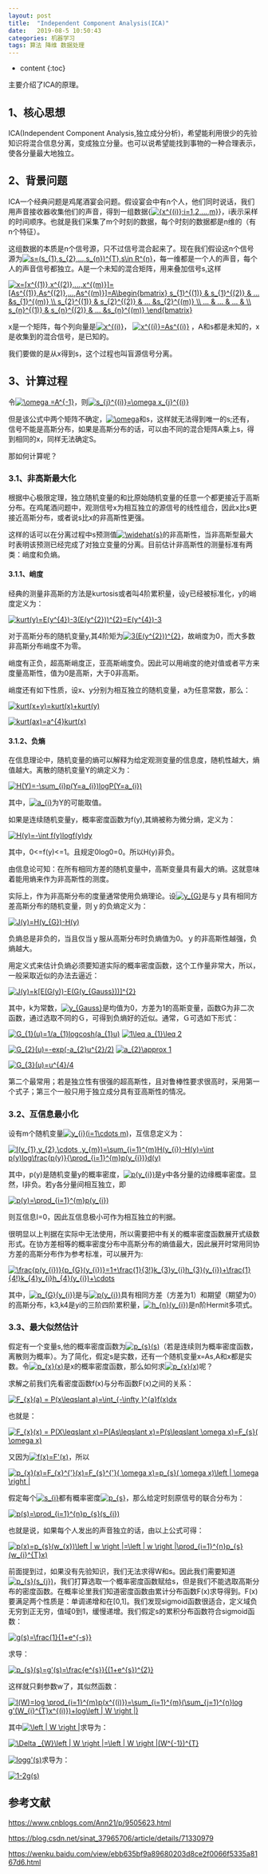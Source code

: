 ```yaml
---
layout: post
title:  "Independent Component Analysis(ICA)"
date:   2019-08-5 10:50:43
categories: 机器学习
tags: 算法 降维 数据处理
---
```


* content
{:toc}

主要介绍了ICA的原理。




## 1、核心思想

ICA(Independent Component Analysis,独立成分分析)，希望能利用很少的先验知识将混合信息分离，变成独立分量。也可以说希望能找到事物的一种合理表示，使各分量最大地独立。

## 2、背景问题

ICA一个经典问题是鸡尾酒宴会问题。假设宴会中有n个人，他们同时说话，我们用声音接收器收集他们的声音，得到一组数据{<a href="https://www.codecogs.com/eqnedit.php?latex={x^{(i)};i=1,2,...,m}" target="_blank"><img src="https://latex.codecogs.com/gif.latex?{x^{(i)};i=1,2,...,m}" title="{x^{(i)};i=1,2,...,m}" /></a>}，i表示采样的时间顺序。也就是我们采集了m个时刻的数据，每个时刻的数据都是n维的（有n个特征）。

这组数据的本质是n个信号源，只不过信号混合起来了。现在我们假设这n个信号源为<a href="https://www.codecogs.com/eqnedit.php?latex=s=(s_{1},s_{2},...,s_{n})^{T},s\in&space;R^{n}" target="_blank"><img src="https://latex.codecogs.com/gif.latex?s=(s_{1},s_{2},...,s_{n})^{T},s\in&space;R^{n}" title="s=(s_{1},s_{2},...,s_{n})^{T},s\in R^{n}" /></a>，每一维都是一个人的声音，每个人的声音信号都独立。A是一个未知的混合矩阵，用来叠加信号s,这样

<a href="https://www.codecogs.com/eqnedit.php?latex=x=[x^{(1)},x^{(2)},...,x^{(m)}]=[As^{(1)},As^{(2)},...,As^{(m)}]=A\begin{bmatrix}&space;s_{1}^{(1)}&space;&&space;s_{1}^{(2)}&space;&&space;...&space;&s_{1}^{(m)}&space;\\&space;s_{2}^{(1)}&space;&&space;s_{2}^{(2)}&space;&&space;...&space;&s_{2}^{(m)}&space;\\&space;...&space;&&space;...&space;&&space;...&space;&&space;\\&space;s_{n}^{(1)}&space;&&space;s_{n}^{(2)}&space;&&space;...&space;&s_{n}^{(m)}&space;\end{bmatrix}" target="_blank"><img src="https://latex.codecogs.com/gif.latex?x=[x^{(1)},x^{(2)},...,x^{(m)}]=[As^{(1)},As^{(2)},...,As^{(m)}]=A\begin{bmatrix}&space;s_{1}^{(1)}&space;&&space;s_{1}^{(2)}&space;&&space;...&space;&s_{1}^{(m)}&space;\\&space;s_{2}^{(1)}&space;&&space;s_{2}^{(2)}&space;&&space;...&space;&s_{2}^{(m)}&space;\\&space;...&space;&&space;...&space;&&space;...&space;&&space;\\&space;s_{n}^{(1)}&space;&&space;s_{n}^{(2)}&space;&&space;...&space;&s_{n}^{(m)}&space;\end{bmatrix}" title="x=[x^{(1)},x^{(2)},...,x^{(m)}]=[As^{(1)},As^{(2)},...,As^{(m)}]=A\begin{bmatrix} s_{1}^{(1)} & s_{1}^{(2)} & ... &s_{1}^{(m)} \\ s_{2}^{(1)} & s_{2}^{(2)} & ... &s_{2}^{(m)} \\ ... & ... & ... & \\ s_{n}^{(1)} & s_{n}^{(2)} & ... &s_{n}^{(m)} \end{bmatrix}" /></a>

x是一个矩阵，每个列向量是<a href="https://www.codecogs.com/eqnedit.php?latex=x^{(i)}" target="_blank"><img src="https://latex.codecogs.com/gif.latex?x^{(i)}" title="x^{(i)}" /></a>，
<a href="https://www.codecogs.com/eqnedit.php?latex=x^{(i)}=As^{(i)}" target="_blank"><img src="https://latex.codecogs.com/gif.latex?x^{(i)}=As^{(i)}" title="x^{(i)}=As^{(i)}" /></a>
，A和s都是未知的，x是收集到的混合信号，是已知的。

我们要做的是从x得到s，这个过程也叫盲源信号分离。

## 3、计算过程

令<a href="https://www.codecogs.com/eqnedit.php?latex=\omega&space;=A^{-1}" target="_blank"><img src="https://latex.codecogs.com/gif.latex?\omega&space;=A^{-1}" title="\omega =A^{-1}" /></a>，则<a href="https://www.codecogs.com/eqnedit.php?latex=s_{j}^{(i)}=\omega&space;x_{j}^{(i)}" target="_blank"><img src="https://latex.codecogs.com/gif.latex?s_{j}^{(i)}=\omega&space;x_{j}^{(i)}" title="s_{j}^{(i)}=\omega x_{j}^{(i)}" /></a>

但是该公式中两个矩阵不确定，<a href="https://www.codecogs.com/eqnedit.php?latex=\omega" target="_blank"><img src="https://latex.codecogs.com/gif.latex?\omega" title="\omega" /></a>和s，这样就无法得到唯一的s;还有，信号不能是高斯分布，如果是高斯分布的话，可以由不同的混合矩阵A乘上s，得到相同的x，同样无法确定S。

那如何计算呢？

### 3.1、非高斯最大化

根据中心极限定理，独立随机变量的和比原始随机变量的任意一个都更接近于高斯分布。在鸡尾酒问题中，观测信号x为相互独立的源信号的线性组合，因此x比s更接近高斯分布，或者说s比x的非高斯性更强。

这样的话可以在分离过程中s预测值<a href="https://www.codecogs.com/eqnedit.php?latex=\widehat{s}" target="_blank"><img src="https://latex.codecogs.com/gif.latex?\widehat{s}" title="\widehat{s}" /></a>的非高斯性，当非高斯型最大时表明该预测已经完成了对独立变量的分离。目前估计非高斯性的测量标准有两类：峭度和负熵。

#### 3.1.1、峭度

经典的测量非高斯的方法是kurtosis或者叫4阶累积量，设y已经被标准化，y的峭度定义为：

<a href="https://www.codecogs.com/eqnedit.php?latex=kurt(y)=E(y^{4})-3(E(y^{2}))^{2}=E(y^{4})-3" target="_blank"><img src="https://latex.codecogs.com/gif.latex?kurt(y)=E(y^{4})-3(E(y^{2}))^{2}=E(y^{4})-3" title="kurt(y)=E(y^{4})-3(E(y^{2}))^{2}=E(y^{4})-3" /></a>

对于高斯分布的随机变量y,其4阶矩为<a href="https://www.codecogs.com/eqnedit.php?latex=3(E(y^{2}))^{2}" target="_blank"><img src="https://latex.codecogs.com/gif.latex?3(E(y^{2}))^{2}" title="3(E(y^{2}))^{2}" /></a>，故峭度为0，而大多数非高斯分布峭度不为零。

峭度有正负，超高斯峭度正，亚高斯峭度负。因此可以用峭度的绝对值或者平方来度量高斯性，值为0是高斯，大于0非高斯。

峭度还有如下性质，设x、y分别为相互独立的随机变量，a为任意常数，那么：

<a href="https://www.codecogs.com/eqnedit.php?latex=kurt(x&plus;y)=kurt(x)&plus;kurt(y)" target="_blank"><img src="https://latex.codecogs.com/gif.latex?kurt(x&plus;y)=kurt(x)&plus;kurt(y)" title="kurt(x+y)=kurt(x)+kurt(y)" /></a>

<a href="https://www.codecogs.com/eqnedit.php?latex=kurt(ax)=a^{4}kurt(x)" target="_blank"><img src="https://latex.codecogs.com/gif.latex?kurt(ax)=a^{4}kurt(x)" title="kurt(ax)=a^{4}kurt(x)" /></a>

#### 3.1.2、负熵

在信息理论中，随机变量的熵可以解释为给定观测变量的信息度，随机性越大，熵值越大。离散的随机变量Y的熵定义为：

<a href="https://www.codecogs.com/eqnedit.php?latex=H(Y)=-\sum_{i}p(Y=a_{i})logP(Y=a_{i})" target="_blank"><img src="https://latex.codecogs.com/gif.latex?H(Y)=-\sum_{i}p(Y=a_{i})logP(Y=a_{i})" title="H(Y)=-\sum_{i}p(Y=a_{i})logP(Y=a_{i})" /></a>

其中，<a href="https://www.codecogs.com/eqnedit.php?latex=a_{i}" target="_blank"><img src="https://latex.codecogs.com/gif.latex?a_{i}" title="a_{i}" /></a>为Y的可能取值。

如果是连续随机变量y，概率密度函数为f(y),其熵被称为微分熵，定义为：

<a href="https://www.codecogs.com/eqnedit.php?latex=H(y)=-\int&space;f(y)logf(y)dy" target="_blank"><img src="https://latex.codecogs.com/gif.latex?H(y)=-\int&space;f(y)logf(y)dy" title="H(y)=-\int f(y)logf(y)dy" /></a>

其中，0<=f(y)<=1。且规定0log0=0。所以H(y)非负。

由信息论可知：在所有相同方差的随机变量中，高斯变量具有最大的熵。这就意味着能用熵来作为非高斯性的测度。

实际上，作为非高斯分布的度量通常使用负熵理论。设<a href="https://www.codecogs.com/eqnedit.php?latex=y_{G}" target="_blank"><img src="https://latex.codecogs.com/gif.latex?y_{G}" title="y_{G}" /></a>是与ｙ具有相同方差高斯分布的随机变量，则ｙ的负熵定义为：

<a href="https://www.codecogs.com/eqnedit.php?latex=J(y)=H(y_{G})-H(y)" target="_blank"><img src="https://latex.codecogs.com/gif.latex?J(y)=H(y_{G})-H(y)" title="J(y)=H(y_{G})-H(y)" /></a>

负熵总是非负的，当且仅当ｙ服从高斯分布时负熵值为0。ｙ的非高斯性越强，负熵越大。

用定义式来估计负熵必须要知道实际的概率密度函数，这个工作量非常大，所以，一般采取近似的办法去逼近：

<a href="https://www.codecogs.com/eqnedit.php?latex=J(y)=k[E(G(y))-E(G(y_{Gauss}))]^{2}" target="_blank"><img src="https://latex.codecogs.com/gif.latex?J(y)=k[E(G(y))-E(G(y_{Gauss}))]^{2}" title="J(y)=k[E(G(y))-E(G(y_{Gauss}))]^{2}" /></a>

其中，k为常数，<a href="https://www.codecogs.com/eqnedit.php?latex=y_{Gauss}" target="_blank"><img src="https://latex.codecogs.com/gif.latex?y_{Gauss}" title="y_{Gauss}" /></a>是均值为0，方差为1的高斯变量，函数G为非二次函数，通过选取不同的Ｇ，可得到负熵好的近似。通常，Ｇ可选如下形式：

<a href="https://www.codecogs.com/eqnedit.php?latex=G_{1}(u)=1/a_{1}logcosh(a_{1}u)" target="_blank"><img src="https://latex.codecogs.com/gif.latex?G_{1}(u)=1/a_{1}logcosh(a_{1}u)" title="G_{1}(u)=1/a_{1}logcosh(a_{1}u)" /></a>                              <a href="https://www.codecogs.com/eqnedit.php?latex=1\leq&space;a_{1}\leq&space;2" target="_blank"><img src="https://latex.codecogs.com/gif.latex?1\leq&space;a_{1}\leq&space;2" title="1\leq a_{1}\leq 2" /></a>

<a href="https://www.codecogs.com/eqnedit.php?latex=G_{2}(u)=-exp(-a_{2}u^{2}/2)" target="_blank"><img src="https://latex.codecogs.com/gif.latex?G_{2}(u)=-exp(-a_{2}u^{2}/2)" title="G_{2}(u)=-exp(-a_{2}u^{2}/2)" /></a>
<a href="https://www.codecogs.com/eqnedit.php?latex=a_{2}\approx&space;1" target="_blank"><img src="https://latex.codecogs.com/gif.latex?a_{2}\approx&space;1" title="a_{2}\approx 1" /></a>

<a href="https://www.codecogs.com/eqnedit.php?latex=G_{3}(u)=u^{4}/4" target="_blank"><img src="https://latex.codecogs.com/gif.latex?G_{3}(u)=u^{4}/4" title="G_{3}(u)=u^{4}/4" /></a>

第二个最常用；若是独立性有很强的超高斯性，且对鲁棒性要求很高时，采用第一个式子；第三个一般只用于独立成分具有亚高斯性的情况。

### 3.2、互信息最小化

设有m个随机变量<a href="https://www.codecogs.com/eqnedit.php?latex=y_{i}(i=1\cdots&space;m)" target="_blank"><img src="https://latex.codecogs.com/gif.latex?y_{i}(i=1\cdots&space;m)" title="y_{i}(i=1\cdots m)" /></a>，互信息定义为：

<a href="https://www.codecogs.com/eqnedit.php?latex=I(y_{1},y_{2},\cdots&space;,y_{m})=\sum_{i=1}^{m}H(y_{i})-H(y)=\int&space;p(y)log\frac{p(y)}{\prod_{i=1}^{m}p(y_{i})}d(y)" target="_blank"><img src="https://latex.codecogs.com/gif.latex?I(y_{1},y_{2},\cdots&space;,y_{m})=\sum_{i=1}^{m}H(y_{i})-H(y)=\int&space;p(y)log\frac{p(y)}{\prod_{i=1}^{m}p(y_{i})}d(y)" title="I(y_{1},y_{2},\cdots ,y_{m})=\sum_{i=1}^{m}H(y_{i})-H(y)=\int p(y)log\frac{p(y)}{\prod_{i=1}^{m}p(y_{i})}d(y)" /></a>

其中，p(y)是随机变量y的概率密度，<a href="https://www.codecogs.com/eqnedit.php?latex=p(y_{i})" target="_blank"><img src="https://latex.codecogs.com/gif.latex?p(y_{i})" title="p(y_{i})" /></a>是y中各分量的边缘概率密度。显然，I非负。若y各分量间相互独立，即

<a href="https://www.codecogs.com/eqnedit.php?latex=p(y)=\prod_{i=1}^{m}p(y_{i})" target="_blank"><img src="https://latex.codecogs.com/gif.latex?p(y)=\prod_{i=1}^{m}p(y_{i})" title="p(y)=\prod_{i=1}^{m}p(y_{i})" /></a>

则互信息I=0，因此互信息极小可作为相互独立的判据。

很明显以上判据在实际中无法使用，所以需要把中有关的概率密度函数展开式级数形式。在协方差相等的概率密度分布中高斯分布的熵值最大，因此展开时常用同协方差的高斯分布作为参考标准，可以展开为:

<a href="https://www.codecogs.com/eqnedit.php?latex=\frac{p(y_{i})}{p_{G}(y_{i})}=1&plus;\frac{1}{3!}k_{3}y_{i}h_{3}(y_{i})&plus;\frac{1}{4!}k_{4}y_{i}h_{4}(y_{i})&plus;\cdots" target="_blank"><img src="https://latex.codecogs.com/gif.latex?\frac{p(y_{i})}{p_{G}(y_{i})}=1&plus;\frac{1}{3!}k_{3}y_{i}h_{3}(y_{i})&plus;\frac{1}{4!}k_{4}y_{i}h_{4}(y_{i})&plus;\cdots" title="\frac{p(y_{i})}{p_{G}(y_{i})}=1+\frac{1}{3!}k_{3}y_{i}h_{3}(y_{i})+\frac{1}{4!}k_{4}y_{i}h_{4}(y_{i})+\cdots" /></a>

其中，<a href="https://www.codecogs.com/eqnedit.php?latex=p_{G}(y_{i})" target="_blank"><img src="https://latex.codecogs.com/gif.latex?p_{G}(y_{i})" title="p_{G}(y_{i})" /></a>是与<a href="https://www.codecogs.com/eqnedit.php?latex=p(y_{i})" target="_blank"><img src="https://latex.codecogs.com/gif.latex?p(y_{i})" title="p(y_{i})" /></a>具有相同方差（方差为1）和期望（期望为0）的高斯分布，k3,k4是yi的三阶四阶累积量，<a href="https://www.codecogs.com/eqnedit.php?latex=h_{n}(y_{i})" target="_blank"><img src="https://latex.codecogs.com/gif.latex?h_{n}(y_{i})" title="h_{n}(y_{i})" /></a>是n阶Hermit多项式。

### 3.3、最大似然估计

假定有一个变量s,他的概率密度函数为<a href="https://www.codecogs.com/eqnedit.php?latex=p_{s}(s)" target="_blank"><img src="https://latex.codecogs.com/gif.latex?p_{s}(s)" title="p_{s}(s)" /></a>（若是连续则为概率密度函数，离散则为概率）。为了简化，假定s是实数，还有一个随机变量x=As,A和x都是实数。令<a href="https://www.codecogs.com/eqnedit.php?latex=p_{x}(x)" target="_blank"><img src="https://latex.codecogs.com/gif.latex?p_{x}(x)" title="p_{x}(x)" /></a>是x的概率密度函数，那么如何求<a href="https://www.codecogs.com/eqnedit.php?latex=p_{x}(x)" target="_blank"><img src="https://latex.codecogs.com/gif.latex?p_{x}(x)" title="p_{x}(x)" /></a>呢？

求解之前我们先看密度函数f(x)与分布函数F(x)之间的关系：

<a href="https://www.codecogs.com/eqnedit.php?latex=F_{x}(a)&space;=&space;P(x\leqslant&space;a)=\int_{-\infty&space;}^{a}f(x)dx" target="_blank"><img src="https://latex.codecogs.com/gif.latex?F_{x}(a)&space;=&space;P(x\leqslant&space;a)=\int_{-\infty&space;}^{a}f(x)dx" title="F_{x}(a) = P(x\leqslant a)=\int_{-\infty }^{a}f(x)dx" /></a>

也就是：

<a href="https://www.codecogs.com/eqnedit.php?latex=F_{x}(x)&space;=&space;P(X\leqslant&space;x)=P(As\leqslant&space;x)=P(s\leqslant&space;\omega&space;x)=F_{s}(&space;\omega&space;x)" target="_blank"><img src="https://latex.codecogs.com/gif.latex?F_{x}(x)&space;=&space;P(X\leqslant&space;x)=P(As\leqslant&space;x)=P(s\leqslant&space;\omega&space;x)=F_{s}(&space;\omega&space;x)" title="F_{x}(x) = P(X\leqslant x)=P(As\leqslant x)=P(s\leqslant \omega x)=F_{s}( \omega x)" /></a>

又因为<a href="https://www.codecogs.com/eqnedit.php?latex=f(x)=F'(x)" target="_blank"><img src="https://latex.codecogs.com/gif.latex?f(x)=F'(x)" title="f(x)=F'(x)" /></a>，所以

<a href="https://www.codecogs.com/eqnedit.php?latex=p_{x}(x)=F_{x}^{'}(x)=F_{s}^{'}(&space;\omega&space;x)=p_{s}(&space;\omega&space;x)\left&space;|&space;\omega&space;\right&space;|" target="_blank"><img src="https://latex.codecogs.com/gif.latex?p_{x}(x)=F_{x}^{'}(x)=F_{s}^{'}(&space;\omega&space;x)=p_{s}(&space;\omega&space;x)\left&space;|&space;\omega&space;\right&space;|" title="p_{x}(x)=F_{x}^{'}(x)=F_{s}^{'}( \omega x)=p_{s}( \omega x)\left | \omega \right |" /></a>

假定每个<a href="https://www.codecogs.com/eqnedit.php?latex=s_{i}" target="_blank"><img src="https://latex.codecogs.com/gif.latex?s_{i}" title="s_{i}" /></a>都有概率密度<a href="https://www.codecogs.com/eqnedit.php?latex=p_{s}" target="_blank"><img src="https://latex.codecogs.com/gif.latex?p_{s}" title="p_{s}" /></a>，那么给定时刻原信号的联合分布为：

<a href="https://www.codecogs.com/eqnedit.php?latex=p(s)=\prod_{i=1}^{n}p_{s}(s_{i})" target="_blank"><img src="https://latex.codecogs.com/gif.latex?p(s)=\prod_{i=1}^{n}p_{s}(s_{i})" title="p(s)=\prod_{i=1}^{n}p_{s}(s_{i})" /></a>

也就是说，如果每个人发出的声音独立的话，由以上公式可得：

<a href="https://www.codecogs.com/eqnedit.php?latex=p(x)=p_{s}(w_{x})\left&space;|&space;w&space;\right&space;|=\left&space;|&space;w&space;\right&space;|\prod_{i=1}^{n}p_{s}(w_{i}^{T}x)" target="_blank"><img src="https://latex.codecogs.com/gif.latex?p(x)=p_{s}(w_{x})\left&space;|&space;w&space;\right&space;|=\left&space;|&space;w&space;\right&space;|\prod_{i=1}^{n}p_{s}(w_{i}^{T}x)" title="p(x)=p_{s}(w_{x})\left | w \right |=\left | w \right |\prod_{i=1}^{n}p_{s}(w_{i}^{T}x)" /></a>

前面提到过，如果没有先验知识，我们无法求得W和s。因此我们需要知道<a href="https://www.codecogs.com/eqnedit.php?latex=p_{s}(s_{j})" target="_blank"><img src="https://latex.codecogs.com/gif.latex?p_{s}(s_{j})" title="p_{s}(s_{j})" /></a>，我们打算选取一个概率密度函数赋给s，但是我们不能选取高斯分布的密度函数。在概率论里我们知道密度函数由累计分布函数F(x)求导得到。F(x)要满足两个性质是：单调递增和在[0,1]。我们发现sigmoid函数很适合，定义域负无穷到正无穷，值域0到1，缓慢递增。我们假定s的累积分布函数符合sigmoid函数：

<a href="https://www.codecogs.com/eqnedit.php?latex=g(s)=\frac{1}{1&plus;e^{-s}}" target="_blank"><img src="https://latex.codecogs.com/gif.latex?g(s)=\frac{1}{1&plus;e^{-s}}" title="g(s)=\frac{1}{1+e^{-s}}" /></a>

求导：

<a href="https://www.codecogs.com/eqnedit.php?latex=p_{s}(s)=g'(s)=\frac{e^{s}}{(1&plus;e^{s})^{2}}" target="_blank"><img src="https://latex.codecogs.com/gif.latex?p_{s}(s)=g'(s)=\frac{e^{s}}{(1&plus;e^{s})^{2}}" title="p_{s}(s)=g'(s)=\frac{e^{s}}{(1+e^{s})^{2}}" /></a>

这样就只剩参数w了，其似然函数：

<a href="https://www.codecogs.com/eqnedit.php?latex=l(W)=log&space;\prod_{i=1}^{m}p(x^{(i)})=\sum_{i=1}^{m}(\sum_{j=1}^{n}log&space;g'(W_{i}^{T}x^{(i)})&plus;log\left&space;|&space;W&space;\right&space;|)" target="_blank"><img src="https://latex.codecogs.com/gif.latex?l(W)=log&space;\prod_{i=1}^{m}p(x^{(i)})=\sum_{i=1}^{m}(\sum_{j=1}^{n}log&space;g'(W_{i}^{T}x^{(i)})&plus;log\left&space;|&space;W&space;\right&space;|)" title="l(W)=log \prod_{i=1}^{m}p(x^{(i)})=\sum_{i=1}^{m}(\sum_{j=1}^{n}log g'(W_{i}^{T}x^{(i)})+log\left | W \right |)" /></a>

其中<a href="https://www.codecogs.com/eqnedit.php?latex=\left&space;|&space;W&space;\right&space;|" target="_blank"><img src="https://latex.codecogs.com/gif.latex?\left&space;|&space;W&space;\right&space;|" title="\left | W \right |" /></a>求导为：

<a href="https://www.codecogs.com/eqnedit.php?latex=\Delta&space;_{W}\left&space;|&space;W&space;\right&space;|=\left&space;|&space;W&space;\right&space;|(W^{-1})^{T}" target="_blank"><img src="https://latex.codecogs.com/gif.latex?\Delta&space;_{W}\left&space;|&space;W&space;\right&space;|=\left&space;|&space;W&space;\right&space;|(W^{-1})^{T}" title="\Delta _{W}\left | W \right |=\left | W \right |(W^{-1})^{T}" /></a>

<a href="https://www.codecogs.com/eqnedit.php?latex=logg'(s)" target="_blank"><img src="https://latex.codecogs.com/gif.latex?logg'(s)" title="logg'(s)" /></a>求导为：

<a href="https://www.codecogs.com/eqnedit.php?latex=1-2g(s)" target="_blank"><img src="https://latex.codecogs.com/gif.latex?1-2g(s)" title="1-2g(s)" /></a>




## 参考文献

https://www.cnblogs.com/Ann21/p/9505623.html

https://blog.csdn.net/sinat_37965706/article/details/71330979

https://wenku.baidu.com/view/ebb635bf9a89680203d8ce2f0066f5335a8167d6.html



